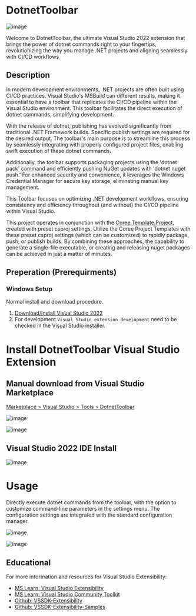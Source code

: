 # DotnetToolbar

![image](https://user-images.githubusercontent.com/97656046/282954887-1d691cb1-b24b-4827-be11-c96cd83d5a12.png)

Welcome to DotnetToolbar, the ultimate Visual Studio 2022 extension that brings the power of dotnet commands right to your fingertips, revolutionizing the way you manage .NET projects and aligning seamlessly with CI/CD workflows

## Description
In modern development environments, .NET projects are often built using CI/CD practices. Visual Studio's MSBuild can different results, making it essential to have a toolbar that replicates the CI/CD pipeline within the Visual Studio environment. This toolbar facilitates the direct execution of dotnet commands, simplifying development.

With the release of dotnet, publishing has evolved significantly from traditional .NET Framework builds. Specific publish settings are required for the desired output. The toolbar's main purpose is to streamline this process by seamlessly integrating with properly configured project files, enabling swift execution of these dotnet commands.

Additionally, the toolbar supports packaging projects using the 'dotnet pack' command and efficiently pushing NuGet updates with 'dotnet nuget push.' For enhanced security and convenience, it leverages the Windows Credential Manager for secure key storage, eliminating manual key management.

This Toolbar focuses on optimizing .NET development workflows, ensuring consistency and efficiency throughout (and without) the CI/CD pipeline within Visual Studio.

This project operates in conjunction with the [Coree.Template.Project](https://github.com/carsten-riedel/Coree.Template.Project), created with preset csproj settings. Utilize the Coree Project Templates with these preset csproj settings (which can be customized) to rapidly package, push, or publish builds. By combining these approaches, the capability to generate a single-file executable, or creating and releasing nuget packages can be achieved in just a matter of minutes.

## Preperation (Prerequirments)
  
### Windows Setup

Normal install and download procedure.
  1. [Download/Install Visual Studio 2022](https://visualstudio.microsoft.com/downloads/)
  2. For development `Visual Studio extension development` need to be checked in the Visual Studio installer.

# Install DotnetToolbar Visual Studio Extension

## Manual download from Visual Studio Marketplace
[Marketplace > Visual Studio > Tools > DotnetToolbar](https://marketplace.visualstudio.com/items?itemName=Coree-CarstenRiedel.CoreeDotnetToolbar)

![image](https://github.com/carsten-riedel/Coree.VisualStudio.DotnetToolbar/assets/97656046/0e21991a-6a0b-4098-92d9-bc9b10d97e0e)

![image](https://github.com/carsten-riedel/Coree.VisualStudio.DotnetToolbar/assets/97656046/99aace5b-00de-4419-bd04-5d2e7f46dff3)


## Visual Studio 2022 IDE Install
![image](https://user-images.githubusercontent.com/97656046/285142705-52f226a2-1e5d-4093-9e6a-7402e6b43870.png)

# Usage
Directly execute dotnet commands from the toolbar, with the option to customize command-line parameters in the settings menu.
The configuration settings are integrated with the standard configuration manager.

![image](https://user-images.githubusercontent.com/97656046/285170297-32269767-d4ba-4eca-89b5-48592c6706ba.png)

![image](https://user-images.githubusercontent.com/97656046/285170963-95286bbc-0097-4e02-a0e1-3f51afeaad75.png)

## Educational

For more information and resources for Visual Studio Extensibility:
  - [MS Learn: Visual Studio Extensibility](https://learn.microsoft.com/en-US/visualstudio/extensibility/?view=vs-2022)
  - [MS Learn: Visual Studio Community Toolkit](https://learn.microsoft.com/en-us/visualstudio/extensibility/vsix/visual-studio-community-toolkit?view=vs-2022)
  - [Github: VSSDK-Extensibility](https://github.com/microsoft/VSExtensibility)
  - [Github: VSSDK-Extensibility-Samples](https://github.com/Microsoft/VSSDK-Extensibility-Samples)

